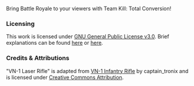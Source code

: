 Bring Battle Royale to your viewers with Team Kill: Total Conversion!

### Licensing
This work is licensed under [GNU General Public License v3.0](https://www.gnu.org/licenses/gpl-3.0.en.html).
Brief explanations can be found [here](https://gist.github.com/kn9ts/cbe95340d29fc1aaeaa5dd5c059d2e60) or [here](https://choosealicense.com/licenses/gpl-3.0/).

### Credits & Attributions
"VN-1 Laser Rifle" is adapted from [VN-1 Infantry Rifle](https://skfb.ly/oFoHB) by captain_tronix and is licensed under [Creative Commons Attribution](http://creativecommons.org/licenses/by/4.0/).